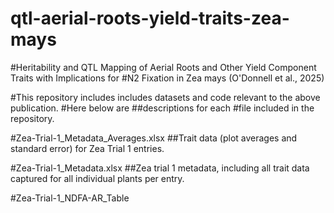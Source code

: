 # qtl-aerial-roots-yield-traits-zea-mays
#Heritability and QTL Mapping of Aerial Roots and Other Yield Component Traits with Implications for #N2 Fixation in Zea mays (O'Donnell et al., 2025)

#This repository includes includes datasets and code relevant to the above publication.
#Here below are ##descriptions for each #file included in the repository.

#Zea-Trial-1_Metadata_Averages.xlsx
##Trait data (plot averages and standard error) for Zea Trial 1 entries.

#Zea-Trial-1_Metadata.xlsx
##Zea trial 1 metadata, including all trait data captured for all individual plants per entry.

#Zea-Trial-1_NDFA-AR_Table
##
